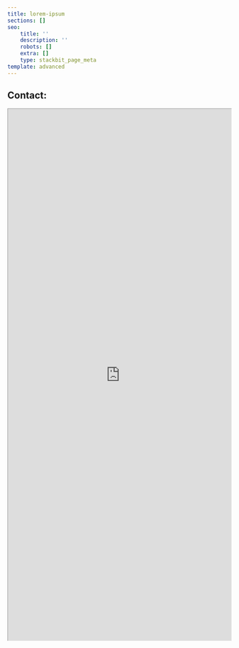```yaml
---
title: lorem-ipsum
sections: []
seo:
    title: ''
    description: ''
    robots: []
    extra: []
    type: stackbit_page_meta
template: advanced
---
```


## Contact:

<iframe src="https://bgoonz-blog-v3-0.netlify.app/contact/" height="1600px" width="100%" style="zoom:0.75;align-self:center;"></iframe>
